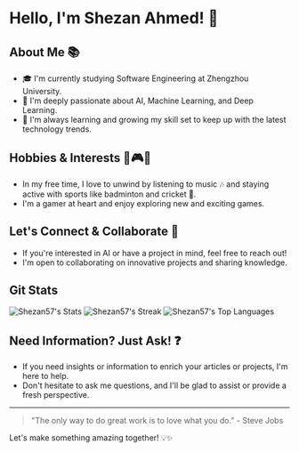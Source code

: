 # Hello, I'm Shezan Ahmed! 👋

## About Me 📚
- 🎓 I'm currently studying Software Engineering at Zhengzhou University.
- 🤖 I'm deeply passionate about AI, Machine Learning, and Deep Learning.
- 🌱 I'm always learning and growing my skill set to keep up with the latest technology trends.

## Hobbies & Interests 🏸🎮🎵
- In my free time, I love to unwind by listening to music 🎶 and staying active with sports like badminton and cricket 🏏.
- I'm a gamer at heart and enjoy exploring new and exciting games.

## Let's Connect & Collaborate 🤝
- If you're interested in AI or have a project in mind, feel free to reach out!
- I'm open to collaborating on innovative projects and sharing knowledge.

## Git Stats
![Shezan57's Stats](https://github-readme-stats.vercel.app/api?username=Shezan57&theme=nord&show_icons=true&hide_border=true&count_private=true)
![Shezan57's Streak](https://github-readme-streak-stats.herokuapp.com/?user=Shezan57&theme=nord&hide_border=true)
![Shezan57's Top Languages](https://github-readme-stats.vercel.app/api/top-langs/?username=Shezan57&theme=nord&show_icons=true&hide_border=true&layout=compact)

## Need Information? Just Ask! ❓
- If you need insights or information to enrich your articles or projects, I'm here to help.
- Don't hesitate to ask me questions, and I'll be glad to assist or provide a fresh perspective.

---

> "The only way to do great work is to love what you do." - Steve Jobs

Let's make something amazing together! 💡✨
